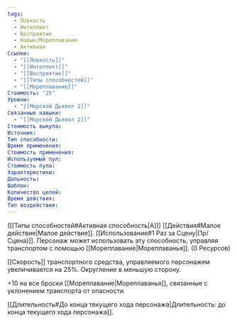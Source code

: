 ```yaml
---
tags:
  - Ловкость
  - Интеллект
  - Восприятие
  - Навык/Мореплавание
  - Активная
Ссылки:
  - "[[Ловкость]]"
  - "[[Интеллект]]"
  - "[[Восприятие]]"
  - "[[Типы способностей]]"
  - "[[Мореплавание]]"
Стоимость: "25"
Уровни:
  - "[[Морской Дьявол 2]]"
Связанные навыки:
  - "[[Морской Дьявол 2]]"
Стоимость выкупа:
Источник:
Тип способности:
Время применения:
Стоимость применения:
Используемый пул:
Стоимость пула:
Характеристики:
Дальность:
Шаблон:
Количество целей:
Время действия:
Тип воздействия:
---
```

([[Типы способностей#Активная способность|А]]) [[Действия#Малое действие|Малое действие]]. [[Использование#1 Раз за Сцену|(1р/Сцена)]]. Персонаж может использовать эту способность, управляя транспортом с помощью [[Мореплавание|Мореплаванья]]. (0 Ресурсов)

[[Скорость]] транспортного средства, управляемого персонажем увеличивается на 25%. Округление в меньшую сторону. 

+10 на все броски [[Мореплавание|Мореплаванья]], связанные с уклонением транспорта от опасности. 

[[Длительность#До конца текущего хода персонажа|Длительность: до конца текущего хода персонажа]].